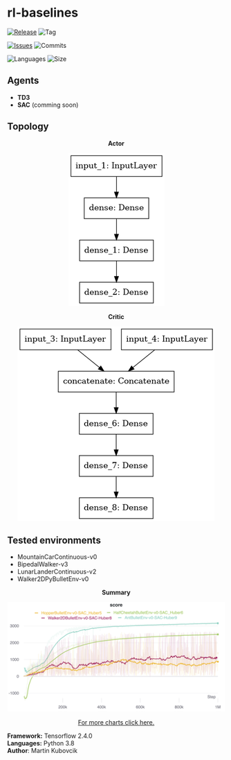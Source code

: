 # rl-baselines

[![Release](https://img.shields.io/github/release/markub3327/stable-baselines)](https://github.com/markub3327/stable-baselines/releases)
![Tag](https://img.shields.io/github/v/tag/markub3327/stable-baselines)

[![Issues](https://img.shields.io/github/issues/markub3327/stable-baselines)](https://github.com/markub3327/stable-baselines/issues)
![Commits](https://img.shields.io/github/commit-activity/w/markub3327/stable-baselines)

![Languages](https://img.shields.io/github/languages/count/markub3327/stable-baselines)
![Size](https://img.shields.io/github/repo-size/markub3327/stable-baselines)

## Agents

  * **TD3**
  * **SAC** (comming soon)

## Topology

<p align="center"><b>Actor</b></p>
<p align="center">
  <img src="img/model_A.png" alt="actor">
</p>

<p align="center"><b>Critic</b></p>
<p align="center">
  <img src="img/model_C.png" alt="critic">
</p>

## Tested environments
  
  * MountainCarContinuous-v0
  * BipedalWalker-v3
  * LunarLanderContinuous-v2
  * Walker2DPyBulletEnv-v0

<p align="center"><b>Summary</b></p>
<p align="center">
  <img src="img/results.png" alt="results">
</p>
<p align="center"><a href="https://app.wandb.ai/markub/stable-baselines">For more charts click here.</a></p>

**Framework:** Tensorflow 2.4.0
</br>
**Languages:** Python 3.8 
</br>
**Author**: Martin Kubovcik
